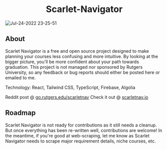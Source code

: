 # <h1 align="center">Scarlet-Navigator</h1>
![Jul-24-2022 23-25-51](https://user-images.githubusercontent.com/7038712/183774963-b091457b-9010-4d57-8a66-e46ace5b7c76.gif)

## About
Scarlet Navigator is a free and open source project designed to make planning your courses less confusing and more intuitive. By looking at the bigger picture, you'll be more confident about your path towards graduation. This project is not managed nor sponsored by Rutgers University, so any feedback or bug reports should either be posted here or emailed to me.

Technology: React, Tailwind CSS, TypeScript, Firebase, Algolia

Reddit post @ [go.rutgers.edu/scarletnav](https://go.rutgers.edu/scarletnav)
Check it out @ [scarletnav.io](https://scarletnav.io)


## Roadmap

Scarlet Navigator is not ready for contributions as it still needs a cleanup. But once everything has been re-written well, contributions are welcome! In the meantime, if you're good at web-scraping, let me know as Scarlet Navigator needs to scrape major requirement details, niche courses, etc.
